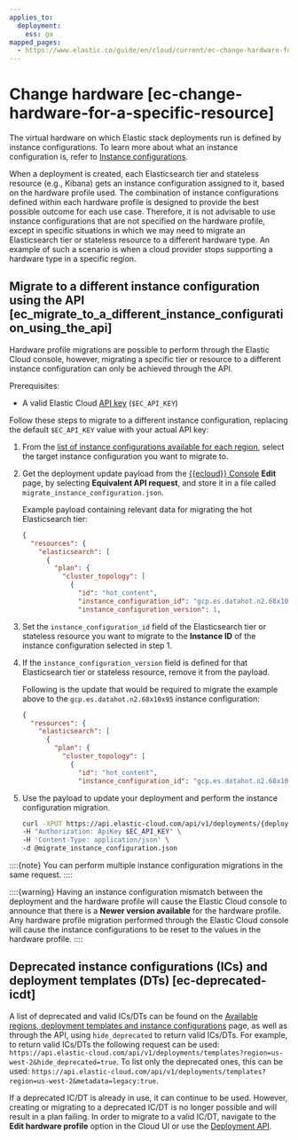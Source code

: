 ```yaml
---
applies_to:
  deployment:
    ess: ga
mapped_pages:
  - https://www.elastic.co/guide/en/cloud/current/ec-change-hardware-for-a-specific-resource.html
---
```


# Change hardware [ec-change-hardware-for-a-specific-resource]

The virtual hardware on which Elastic stack deployments run is defined by instance configurations. To learn more about what an instance configuration is, refer to [Instance configurations](asciidocalypse://docs/cloud/docs/reference/cloud-hosted/hardware.md#ec-getting-started-configurations).

When a deployment is created, each Elasticsearch tier and stateless resource (e.g., Kibana) gets an instance configuration assigned to it, based on the hardware profile used. The combination of instance configurations defined within each hardware profile is designed to provide the best possible outcome for each use case. Therefore, it is not advisable to use instance configurations that are not specified on the hardware profile, except in specific situations in which we may need to migrate an Elasticsearch tier or stateless resource to a different hardware type. An example of such a scenario is when a cloud provider stops supporting a hardware type in a specific region.


## Migrate to a different instance configuration using the API [ec_migrate_to_a_different_instance_configuration_using_the_api]

Hardware profile migrations are possible to perform through the Elastic Cloud console, however, migrating a specific tier or resource to a different instance configuration can only be achieved through the API.

Prerequisites:

* A valid Elastic Cloud [API key](../../api-keys/elastic-cloud-api-keys.md) (`$EC_API_KEY`)

Follow these steps to migrate to a different instance configuration, replacing the default `$EC_API_KEY` value with your actual API key:

1. From the  [list of instance configurations available for each region](asciidocalypse://docs/cloud/docs/reference/cloud-hosted/ec-regions-templates-instances.md), select the target instance configuration you want to migrate to.
2. Get the deployment update payload from the [{{ecloud}} Console](https://cloud.elastic.co?page=docs&placement=docs-body) **Edit** page, by selecting **Equivalent API request**, and store it in a file called `migrate_instance_configuration.json`.

    Example payload containing relevant data for migrating the hot Elasticsearch tier:

    ```json
    {
      "resources": {
        "elasticsearch": [
          {
            "plan": {
              "cluster_topology": [
                {
                  "id": "hot_content",
                  "instance_configuration_id": "gcp.es.datahot.n2.68x10x45",
                  "instance_configuration_version": 1,
    ```

3. Set the `instance_configuration_id` field of the Elasticsearch tier or stateless resource you want to migrate to the **Instance ID** of the instance configuration selected in step 1.
4. If the `instance_configuration_version` field is defined for that Elasticsearch tier or stateless resource, remove it from the payload.

    Following is the update that would be required to migrate the example above to the `gcp.es.datahot.n2.68x10x95` instance configuration:

    ```json
    {
      "resources": {
        "elasticsearch": [
          {
            "plan": {
              "cluster_topology": [
                {
                  "id": "hot_content",
                  "instance_configuration_id": "gcp.es.datahot.n2.68x10x95",
    ```

5. Use the payload to update your deployment and perform the instance configuration migration.

    ```sh
    curl -XPUT https://api.elastic-cloud.com/api/v1/deployments/{deployment_id} \
    -H "Authorization: ApiKey $EC_API_KEY" \
    -H 'Content-Type: application/json' \
    -d @migrate_instance_configuration.json
    ```


::::{note}
You can perform multiple instance configuration migrations in the same request.
::::


::::{warning}
Having an instance configuration mismatch between the deployment and the hardware profile will cause the Elastic Cloud console to announce that there is a **Newer version available** for the hardware profile. Any hardware profile migration performed through the Elastic Cloud console will cause the instance configurations to be reset to the values in the hardware profile.
::::



## Deprecated instance configurations (ICs) and deployment templates (DTs) [ec-deprecated-icdt]

A list of deprecated and valid ICs/DTs can be found on the [Available regions, deployment templates and instance configurations](asciidocalypse://docs/cloud/docs/reference/cloud-hosted/ec-regions-templates-instances.md) page, as well as through the API, using `hide_deprecated` to return valid ICs/DTs. For example, to return valid ICs/DTs the following request can be used: `https://api.elastic-cloud.com/api/v1/deployments/templates?region=us-west-2&hide_deprecated=true`. To list only the deprecated ones, this can be used: `https://api.elastic-cloud.com/api/v1/deployments/templates?region=us-west-2&metadata=legacy:true`.

If a deprecated IC/DT is already in use, it can continue to be used. However, creating or migrating to a deprecated IC/DT is no longer possible and will result in a plan failing. In order to migrate to a valid IC/DT, navigate to the **Edit hardware profile** option in the Cloud UI or use the [Deployment API](https://www.elastic.co/docs/api/doc/cloud/operation/operation-migrate-deployment-template).
